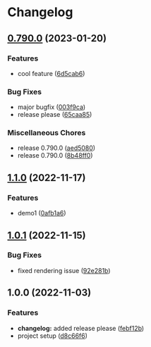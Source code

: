 # Changelog

## [0.790.0](https://github.com/dentemm/FunWithSkia/compare/v1.1.0...v0.790.0) (2023-01-20)


### Features

* cool feature ([6d5cab6](https://github.com/dentemm/FunWithSkia/commit/6d5cab645add83c75009bc7cd001deb96ca0bba1))


### Bug Fixes

* major bugfix ([003f9ca](https://github.com/dentemm/FunWithSkia/commit/003f9cacaefe644a44f0eed6e3645c65b196fee1))
* release please ([65caa85](https://github.com/dentemm/FunWithSkia/commit/65caa85fcf3fbabdcc984be3300070bd5f4e1d33))


### Miscellaneous Chores

* release 0.790.0 ([aed5080](https://github.com/dentemm/FunWithSkia/commit/aed50806f1776554e0512ef16ea86ed6ad1c3446))
* release 0.790.0 ([8b48ff0](https://github.com/dentemm/FunWithSkia/commit/8b48ff0faf8bbdc81873befa4b6ecb28fea7cf9a))

## [1.1.0](https://github.com/dentemm/FunWithSkia/compare/v1.0.1...v1.1.0) (2022-11-17)


### Features

* demo1 ([0afb1a6](https://github.com/dentemm/FunWithSkia/commit/0afb1a6ed91fc97fa799f833ff022d17ed3f64a1))

## [1.0.1](https://github.com/dentemm/FunWithSkia/compare/v1.0.0...v1.0.1) (2022-11-15)


### Bug Fixes

* fixed rendering issue ([92e281b](https://github.com/dentemm/FunWithSkia/commit/92e281b9f411cf22bee7b4185890193e8682fc67))

## 1.0.0 (2022-11-03)


### Features

* **changelog:** added release please ([febf12b](https://github.com/dentemm/FunWithSkia/commit/febf12b68ecb8a4db1faefac7d0caffbc2712d87))
* project setup ([d8c66f6](https://github.com/dentemm/FunWithSkia/commit/d8c66f6640d598f6965cc7bda733c22cc8538678))
